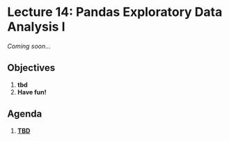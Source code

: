 <!---
{"next":"Lectures_class2/Lecture15.md","title":"Pandas EDA I - 7/9"}
-->

# Lecture 14: Pandas Exploratory Data Analysis I

*Coming soon...*

## Objectives

1. **tbd**
2. **Have fun!**

## Agenda

1. **[TBD]()**